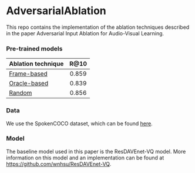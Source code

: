 # AdversarialAblation
This repo contains the implementation of the ablation techniques described in the paper Adversarial Input Ablation for Audio-Visual Learning.

### Pre-trained models
| Ablation technique  | R@10          |
| -------------       |:-------------:| 
| [Frame-based](https://drive.google.com/file/d/1HGrDrhu08EAboYU6BmPsYb2d9e-G5_Xu/view?usp=sharing)      | 0.859         | 
| [Oracle-based](https://drive.google.com/file/d/1U438zkyv4kP9JpgOX59K2mm-x2xkDDao/view?usp=sharing)           | 0.839         |
| [Random](https://drive.google.com/file/d/1aYJEykHK90fSvaBzYFHxvH13_CNITHB6/view?usp=sharing)      | 0.856         | 
### Data
We use the SpokenCOCO dataset, which can be found [here](https://groups.csail.mit.edu/sls/downloads/placesaudio/index.cgi). 

### Model
The baseline model used in this paper is the ResDAVEnet-VQ model. More information on this model and an implementation can be found at https://github.com/wnhsu/ResDAVEnet-VQ.

